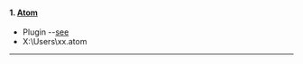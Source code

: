 #### 1.  [Atom](https://atom.io/)
* Plugin --[see](https://github.com/mzkon/diary/tree/master/Atom)
* X:\Users\xx\.atom
---
